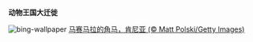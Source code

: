 
**动物王国大迁徙**

![bing-wallpaper](https://www.bing.com/th?id=OHR.ThreeWildebeest_ZH-CN0175563521_1920x1080.jpg)
[马赛马拉的角马，肯尼亚 (© Matt Polski/Getty Images)](https://www.bing.com/search?q=%E8%A7%92%E9%A9%AC&amp;form=hpcapt&amp;mkt=zh-cn)
  
